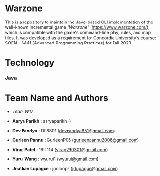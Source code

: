 # Warzone
This is a repository to maintain the Java-based CLI implementation of the well-known incremental game *"Warzone"* (https://www.warzone.com/), which is compatible with the game's command-line play, rules, and map files. It was developed as a requirement for Concordia University's course: SOEN - 6441 (Advanced Programming Practices) for Fall 2023.

# Technology
### Java

# Team Name and Authors
- *Team W17*

- **Aarya Parikh**      : aaryaparikh   ()
- **Dev Pandya**        : DP8801        (devpandya651@gmail.com)
- **Gurleen Pannu**     : GurleenP06    (gurleenpannu2006@gmail.com)
- **Virag Patel**       : 19IT114       (virag290301@gmail.com)
- **Yurui Wang**        : wyurui1       (wyurui@gmail.com)
- **Jnathan Lupague**   : jonloops      (jrlupague@gmail.com)